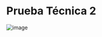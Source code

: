 # Prueba Técnica 2

![image](https://user-images.githubusercontent.com/89666937/145452900-d87ce99f-62b0-49ec-b638-21f971425a03.png)
